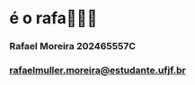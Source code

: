 # é o rafa👋👋👋

### Rafael Moreira 202465557C
### [rafaelmuller.moreira@estudante.ufjf.br](mailto:rafaelmuller.moreira@estudante.ufjf.br)